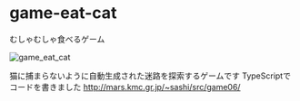 # game-eat-cat
むしゃむしゃ食べるゲーム

![game_eat_cat](https://user-images.githubusercontent.com/82739042/145293848-df060a2a-a025-48f2-9981-111b1266e62a.jpg)

猫に捕まらないように自動生成された迷路を探索するゲームです
TypeScriptでコードを書きました
http://mars.kmc.gr.jp/~sashi/src/game06/


